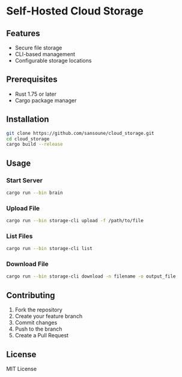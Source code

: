 # Self-Hosted Cloud Storage

## Features
- Secure file storage
- CLI-based management
- Configurable storage locations

## Prerequisites
- Rust 1.75 or later
- Cargo package manager

## Installation
```bash
git clone https://github.com/sansoune/cloud_storage.git
cd cloud_storage
cargo build --release
```



## Usage

### Start Server
```bash
cargo run --bin brain
```

### Upload File
```bash
cargo run --bin storage-cli upload -f /path/to/file
```

### List Files
```bash
cargo run --bin storage-cli list
```

### Download File
```bash
cargo run --bin storage-cli download -n filename -o output_file
```



## Contributing
1. Fork the repository
2. Create your feature branch
3. Commit changes
4. Push to the branch
5. Create a Pull Request

## License
MIT License
